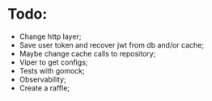 # Todo:
- Change http layer;
- Save user token and recover jwt from db and/or cache;
- Maybe change cache calls to repository;
- Viper to get configs;
- Tests with gomock;
- Observability;
- Create a raffle;